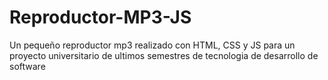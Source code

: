 # Reproductor-MP3-JS
 Un pequeño reproductor mp3 realizado con HTML, CSS y JS
para un proyecto  universitario de ultimos semestres de tecnologia de desarrollo de software 